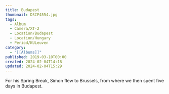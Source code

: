```yaml
---
title: Budapest
thumbnail: DSCF4554.jpg
tags:
  - Album
  - Camera/XT-2
  - Location/Budapest
  - Location/Hungary
  - Period/KULeuven
category:
  - "[[Albums]]"
published: 2019-03-10T00:00
created: 2024-02-04T14:18
updated: 2024-02-04T15:29
---
```

For his Spring Break, Simon flew to Brussels, from where we then spent five days in Budapest.
